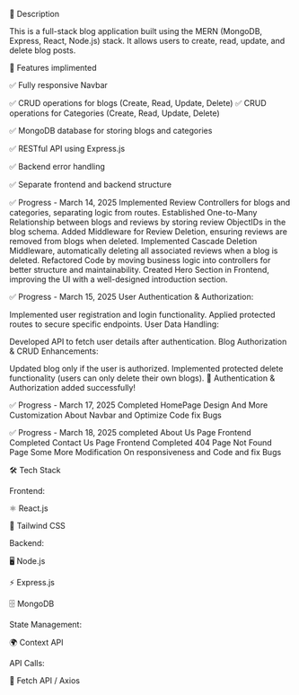 📌 Description

This is a full-stack blog application built using the MERN (MongoDB, Express, React, Node.js) stack. It allows users to create, read, update, and delete blog posts.

🚀 Features implimented

✅ Fully responsive Navbar

✅ CRUD operations for blogs (Create, Read, Update, Delete)
✅ CRUD operations for Categories (Create, Read, Update, Delete)

✅ MongoDB database for storing blogs and categories

✅ RESTful API using Express.js

✅ Backend error handling

✅ Separate frontend and backend structure

✅ Progress - March 14, 2025
Implemented Review Controllers for blogs and categories, separating logic from routes.
Established One-to-Many Relationship between blogs and reviews by storing review ObjectIDs in the blog schema.
Added Middleware for Review Deletion, ensuring reviews are removed from blogs when deleted.
Implemented Cascade Deletion Middleware, automatically deleting all associated reviews when a blog is deleted.
Refactored Code by moving business logic into controllers for better structure and maintainability.
Created Hero Section in Frontend, improving the UI with a well-designed introduction section.

✅ Progress - March 15, 2025
User Authentication & Authorization:

Implemented user registration and login functionality.
Applied protected routes to secure specific endpoints.
User Data Handling:

Developed API to fetch user details after authentication.
Blog Authorization & CRUD Enhancements:

Updated blog only if the user is authorized.
Implemented protected delete functionality (users can only delete their own blogs).
🚀 Authentication & Authorization added successfully!


✅ Progress - March 17, 2025
Completed HomePage Design And More Customization About Navbar and Optimize  Code fix Bugs

✅ Progress - March 18, 2025
completed About Us Page Frontend
Completed Contact Us Page Frontend
Completed 404 Page Not Found Page
Some More Modification On responsiveness and Code and fix Bugs


🛠 Tech Stack

Frontend:

⚛️ React.js

🎨 Tailwind CSS

Backend:

🖥 Node.js

⚡ Express.js

🗄 MongoDB

State Management:

🌍 Context API

API Calls:

🔗 Fetch API / Axios
